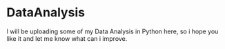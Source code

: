 # DataAnalysis
I will be uploading some of my Data Analysis in Python here, so i hope you like it and let me know what can i improve.
